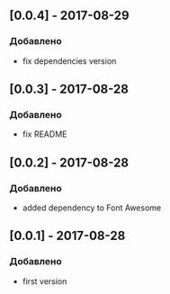 ## [0.0.4] - 2017-08-29
### Добавлено
- fix dependencies version

## [0.0.3] - 2017-08-28
### Добавлено
- fix README

## [0.0.2] - 2017-08-28
### Добавлено
- added dependency to Font Awesome

## [0.0.1] - 2017-08-28
### Добавлено
- first version